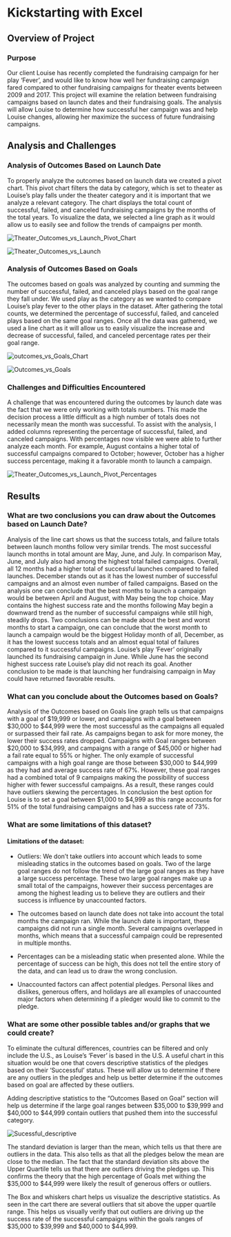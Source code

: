 # Kickstarting with Excel

## Overview of Project

### Purpose
	
Our client Louise has recently completed the fundraising campaign for her play ‘Fever’, and would like to know how well her fundraising campaign fared compared to other fundraising campaigns for theater events between 2009 and 2017. This project will examine the relation between fundraising campaigns based on launch dates and their fundraising goals. The analysis will allow Louise to determine how successful her campaign was and help Louise changes, allowing her maximize the success of future fundraising campaigns.

## Analysis and Challenges

### Analysis of Outcomes Based on Launch Date

To properly analyze the outcomes based on launch data we created a pivot chart. This pivot chart filters the data by category, which is set to theater as Louise’s play falls under the theater category and it is important that we analyze a relevant category. The chart displays the total count of successful, failed, and canceled fundraising campaigns by the months of the total years. To visualize the data, we selected a line graph as it would allow us to easily see and follow the trends of campaigns per month.

![Theater_Outcomes_vs_Launch_Pivot_Chart](https://github.com/JoseEspinosaTello/kickstarter-analysis/blob/main/Recources/Theater_Outcomes_vs_Launch_Pivot_Chart.png?raw=true)

![Theater_Outcomes_vs_Launch](https://github.com/JoseEspinosaTello/kickstarter-analysis/blob/main/Recources/Theater_Outcomes_vs_Launch.png?raw=true)

### Analysis of Outcomes Based on Goals

The outcomes based on goals was analyzed by counting and summing the number of successful, failed, and canceled plays based on the goal range they fall under. We used play as the category as we wanted to compare Louise’s play fever to the other plays in the dataset. After gathering the total counts, we determined the percentage of successful, failed, and canceled plays based on the same goal ranges. Once all the data was gathered, we used a line chart as it will allow us to easily visualize the increase and decrease of successful, failed, and canceled percentage rates per their goal range.

![outcomes_vs_Goals_Chart](https://github.com/JoseEspinosaTello/kickstarter-analysis/blob/main/Recources/outcomes_vs_Goals_Chart.png?raw=true)

![Outcomes_vs_Goals](https://github.com/JoseEspinosaTello/kickstarter-analysis/blob/main/Recources/Outcomes_vs_Goals.png?raw=true)

### Challenges and Difficulties Encountered

A challenge that was encountered during the outcomes by launch date was the fact that we were only working with totals numbers. This made the decision process a little difficult as a high number of totals does not necessarily mean the month was successful. To assist with the analysis, I added columns representing the percentage of successful, failed, and canceled campaigns. With percentages now visible we were able to further analyze each month. For example, August contains a higher total of successful campaigns compared to October; however, October has a higher success percentage, making it a favorable month to launch a campaign.  

![Theater_Outcomes_vs_Launch_Pivot_Percentages](https://github.com/JoseEspinosaTello/kickstarter-analysis/blob/main/Recources/Theater_Outcomes_vs_Launch_Pivot_Percentages.png?raw=true)


## Results

### What are two conclusions you can draw about the Outcomes based on Launch Date?

Analysis of the line cart shows us that the success totals, and failure totals between launch months follow very similar trends. The most successful launch months in total amount are May, June, and July. In comparison May, June, and July also had among the highest total failed campaigns. Overall, all 12 months had a higher total of successful launches compared to failed launches. December stands out as it has the lowest number of successful campaigns and an almost even number of failed campaigns. Based on the analysis one can conclude that the best months to launch a campaign would be between April and August, with May being the top choice. May contains the highest success rate and the months following May begin a downward trend as the number of successful campaigns while still high, steadily drops. Two conclusions can be made about the best and worst months to start a campaign, one can conclude that the worst month to launch a campaign would be the biggest Holiday month of all, December, as it has the lowest success totals and an almost equal total of failures compared to it successful campaigns. Louise’s play ‘Fever’ originally launched its fundraising campaign in June. While June has the second highest success rate Louise’s play did not reach its goal. Another conclusion to be made is that launching her fundraising campaign in May could have returned favorable results. 

### What can you conclude about the Outcomes based on Goals?

Analysis of the Outcomes based on Goals line graph tells us that campaigns with a goal of $19,999 or lower, and campaigns with a goal between $30,000 to $44,999 were the most successful as the campaigns all equaled or surpassed their fail rate. As campaigns began to ask for more money, the lower their success rates dropped. Campaigns with Goal ranges between $20,000 to $34,999, and campaigns with a range of $45,000 or higher had a fail rate equal to 55% or higher. The only example of successful campaigns with a high goal range are those between $30,000 to $44,999 as they had and average success rate of 67%. However, these goal ranges had a combined total of 9 campaigns making the possibility of success higher with fewer successful campaigns. As a result, these ranges could have outliers skewing the percentages. In conclusion the best option for Louise is to set a goal between $1,000 to $4,999 as this range accounts for 51% of the total fundraising campaigns and has a success rate of 73%.

### What are some limitations of this dataset?

#### Limitations of the dataset:

- Outliers: We don’t take outliers into account which leads to some misleading statics in the outcomes based on goals. Two of the large goal ranges do not follow the trend of the large goal ranges as they have a large success percentage. These two large goal ranges make up a small total of the campaigns, however their success percentages are among the highest leading us to believe they are outliers and their success is influence by unaccounted factors.

- The outcomes based on launch date does not take into account the total months the campaign ran. While the launch date is important, these campaigns did not run a single month. Several campaigns overlapped in months, which means that a successful campaign could be represented in multiple months.

- Percentages can be a misleading static when presented alone. While the percentage of success can be high, this does not tell the entire story of the data, and can lead us to draw the wrong conclusion.

- Unaccounted factors can affect potential pledges. Personal likes and dislikes, generous offers, and holidays are all examples of unaccounted major factors when determining if a pledger would like to commit to the pledge. 

### What are some other possible tables and/or graphs that we could create?

To eliminate the cultural differences, countries can be filtered and only include the U.S., as Louise’s ‘Fever’ is based in the U.S. A useful chart in this situation would be one that covers descriptive statistics of the pledges based on their ‘Successful’ status. These will allow us to determine if there are any outliers in the pledges and help us better determine if the outcomes based on goal are affected by these outliers.

Adding descriptive statistics to the “Outcomes Based on Goal” section will help us determine if the large goal ranges between $35,000 to $39,999 and $40,000 to $44,999 contain outliers that pushed them into the successful category.

![Sucessful_descriptive](https://github.com/JoseEspinosaTello/kickstarter-analysis/blob/main/Recources/Sucessful_descriptive.png?raw=true)

The standard deviation is larger than the mean, which tells us that there are outliers in the data. This also tells as that all the pledges below the mean are close to the median. The fact that the standard deviation sits above the Upper Quartile tells us that there are outliers driving the pledges up. This confirms the theory that the high percentage of Goals met withing the $35,000 to $44,999 were likely the result of generous offers or outliers. 

The Box and whiskers chart helps us visualize the descriptive statistics. As seen in the cart there are several outliers that sit above the upper quartile range. This helps us visually verify that out outliers are driving up the success rate of the successful campaigns within the goals ranges of $35,000 to $39,999 and $40,000 to $44,999.

